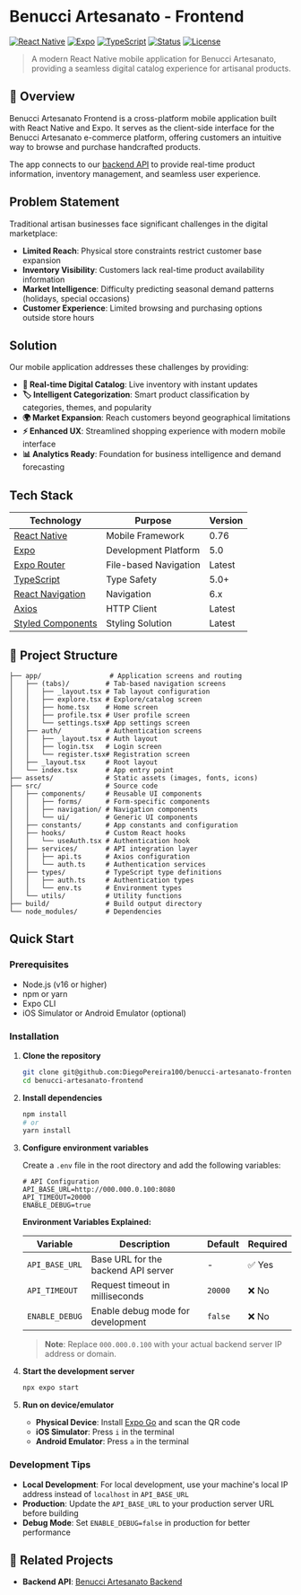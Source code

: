# Benucci Artesanato - Frontend

[![React Native](https://img.shields.io/badge/React%20Native-0.76-61DAFB?logo=react&logoColor=white)](https://reactnative.dev/)
[![Expo](https://img.shields.io/badge/Expo-5.0-000020?logo=expo&logoColor=white)](https://expo.dev/)
[![TypeScript](https://img.shields.io/badge/TypeScript-5.0-3178C6?logo=typescript&logoColor=white)](https://www.typescriptlang.org/)
[![Status](https://img.shields.io/badge/Status-In%20Development-FFA500)](https://github.com/DiegoPereira100/benucci-artesanato-frontend)
[![License](https://img.shields.io/badge/License-MIT-green)](./LICENSE)

> A modern React Native mobile application for Benucci Artesanato, providing a seamless digital catalog experience for artisanal products.

## 📖 Overview

Benucci Artesanato Frontend is a cross-platform mobile application built with React Native and Expo. It serves as the client-side interface for the Benucci Artesanato e-commerce platform, offering customers an intuitive way to browse and purchase handcrafted products.

The app connects to our [backend API](https://github.com/GlhermePereira/Benucci-Artesanato) to provide real-time product information, inventory management, and seamless user experience.

## Problem Statement

Traditional artisan businesses face significant challenges in the digital marketplace:

- **Limited Reach**: Physical store constraints restrict customer base expansion
- **Inventory Visibility**: Customers lack real-time product availability information  
- **Market Intelligence**: Difficulty predicting seasonal demand patterns (holidays, special occasions)
- **Customer Experience**: Limited browsing and purchasing options outside store hours

## Solution

Our mobile application addresses these challenges by providing:

- **📱 Real-time Digital Catalog**: Live inventory with instant updates
- **🏷️ Intelligent Categorization**: Smart product classification by categories, themes, and popularity
- **🌍 Market Expansion**: Reach customers beyond geographical limitations
- **⚡ Enhanced UX**: Streamlined shopping experience with modern mobile interface
- **📊 Analytics Ready**: Foundation for business intelligence and demand forecasting

## Tech Stack

| Technology | Purpose | Version |
|------------|---------|---------|
| [React Native](https://reactnative.dev/) | Mobile Framework | 0.76 |
| [Expo](https://expo.dev/) | Development Platform | 5.0 |
| [Expo Router](https://expo.github.io/router/) | File-based Navigation | Latest |
| [TypeScript](https://www.typescriptlang.org/) | Type Safety | 5.0+ |
| [React Navigation](https://reactnavigation.org/) | Navigation | 6.x |
| [Axios](https://axios-http.com/) | HTTP Client | Latest |
| [Styled Components](https://styled-components.com/) | Styling Solution | Latest |

## 📁 Project Structure

```
├── app/                 # Application screens and routing
│   ├── (tabs)/         # Tab-based navigation screens
│   │   ├── _layout.tsx # Tab layout configuration
│   │   ├── explore.tsx # Explore/catalog screen
│   │   ├── home.tsx    # Home screen
│   │   ├── profile.tsx # User profile screen
│   │   └── settings.tsx# App settings screen
│   ├── auth/           # Authentication screens
│   │   ├── _layout.tsx # Auth layout
│   │   ├── login.tsx   # Login screen
│   │   └── register.tsx# Registration screen
│   ├── _layout.tsx     # Root layout
│   └── index.tsx       # App entry point
├── assets/             # Static assets (images, fonts, icons)
├── src/                # Source code
│   ├── components/     # Reusable UI components
│   │   ├── forms/      # Form-specific components
│   │   ├── navigation/ # Navigation components
│   │   └── ui/         # Generic UI components
│   ├── constants/      # App constants and configuration
│   ├── hooks/          # Custom React hooks
│   │   └── useAuth.tsx # Authentication hook
│   ├── services/       # API integration layer
│   │   ├── api.ts      # Axios configuration
│   │   └── auth.ts     # Authentication services
│   ├── types/          # TypeScript type definitions
│   │   ├── auth.ts     # Authentication types
│   │   └── env.ts      # Environment types
│   └── utils/          # Utility functions
├── build/              # Build output directory
└── node_modules/       # Dependencies
```

## Quick Start

### Prerequisites

- Node.js (v16 or higher)
- npm or yarn
- Expo CLI
- iOS Simulator or Android Emulator (optional)

### Installation

1. **Clone the repository**
   ```bash
   git clone git@github.com:DiegoPereira100/benucci-artesanato-frontend.git
   cd benucci-artesanato-frontend
   ```

2. **Install dependencies**
   ```bash
   npm install
   # or
   yarn install
   ```

3. **Configure environment variables**
   
   Create a `.env` file in the root directory and add the following variables:

   ```env
   # API Configuration
   API_BASE_URL=http://000.000.0.100:8080
   API_TIMEOUT=20000
   ENABLE_DEBUG=true
   ```

   **Environment Variables Explained:**

   | Variable | Description | Default | Required |
   |----------|-------------|---------|----------|
   | `API_BASE_URL` | Base URL for the backend API server | - | ✅ Yes |
   | `API_TIMEOUT` | Request timeout in milliseconds | `20000` | ❌ No |
   | `ENABLE_DEBUG` | Enable debug mode for development | `false` | ❌ No |

   > **Note**: Replace `000.000.0.100` with your actual backend server IP address or domain.

4. **Start the development server**
   ```bash
   npx expo start
   ```

5. **Run on device/emulator**
   - **Physical Device**: Install [Expo Go](https://expo.dev/client) and scan the QR code
   - **iOS Simulator**: Press `i` in the terminal
   - **Android Emulator**: Press `a` in the terminal

### Development Tips

- **Local Development**: For local development, use your machine's local IP address instead of `localhost` in `API_BASE_URL`
- **Production**: Update the `API_BASE_URL` to your production server URL before building
- **Debug Mode**: Set `ENABLE_DEBUG=false` in production for better performance

## 🔗 Related Projects

- **Backend API**: [Benucci Artesanato Backend](https://github.com/GlhermePereira/Benucci-Artesanato)